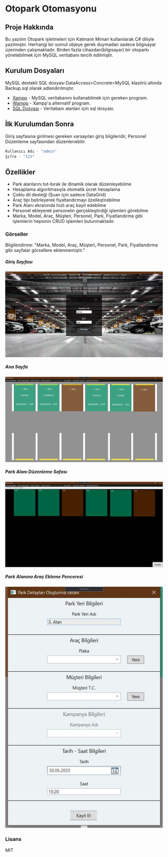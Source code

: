 # Otopark Otomasyonu

## Proje Hakkında
Bu yazılım Otopark işletmeleri için Katmanlı Mimari kullanılarak C# diliyle yazılmıştır. Herhangi bir somut objeye gerek duymadan sadece bilgisayar üzerinden çalışmaktadır. Birden fazla cihazdan(bilgisayar) bir otoparkı yönetebilmek için MySQL veritabanı tercih edilmiştir.

## Kurulum Dosyaları
MySQL destekli SQL dosyası DataAccess>Concrete>MySQL klasörü altında Backup.sql olarak adlandırılmıştır.
* [Xampp](https://www.apachefriends.org/tr/index.html) - MySQL veritabanını kullanabilmek için gereken program.
* [Wampp](https://www.wampserver.com/en/) - Xampp'a alternatif program.
* [SQL Dosyası](https://github.com/ozanercan/Otoparkv2/blob/master/DataAccess/Concrete/MySQL/Backup.sql) - Veritabanı alanları için sql dosyası.


## İlk Kurulumdan Sonra
Giriş sayfasına girilmesi gereken varsayılan giriş bilgileridir, Personel Düzenleme sayfasından düzenlenebilir.
```sh
Kullanıcı Adı - "admin"
Şifre - "123"
```

## Özellikler

  - Park alanlarını tut-bırak ile dinamik olarak düzenleyebilme
  - Hesaplama algoritmasıyla otomatik ücret hesaplama
  - Çoklu dil desteği (Şuan için sadece DataGrid)
  - Araç tipi belirleyerek fiyatlandırmayı özelleştirebilme
  - Park Alanı ekranında hızlı araç kayıt edebilme
  - Personel ekleyerek personelin gerçekleştirdiği işlemleri görebilme
  - Marka, Model, Araç, Müşteri, Personel, Park, Fiyatlandırma gibi işlemlerin hepsinin CRUD işlemleri bulunmaktadır.

### Görseller
Bilgilendirme: "Marka, Model, Araç, Müşteri, Personel, Park, Fiyatlandırma gibi sayfalar görsellere eklenmemiştir."
##### Giriş Sayfası

![Image of Yaktocat](https://raw.githubusercontent.com/ozanercan/Otopark/master/resimler/Login.jpg)

##### Ana Sayfa

![Image of Yaktocat](https://raw.githubusercontent.com/ozanercan/Otopark/master/resimler/Main%20Page.jpg)

##### Park Alanı Düzenleme Safası

![Image of Yaktocat](https://github.com/ozanercan/Otopark/blob/master/resimler/Park%20Alan%C4%B1%20D%C3%BCzenleme.jpg?raw=true)

##### Park Alanına Araç Ekleme Penceresi

![Image of Yaktocat](https://raw.githubusercontent.com/ozanercan/Otopark/master/resimler/Park%20Alanı%20Kayıt.JPG)

### Lisans
MIT

